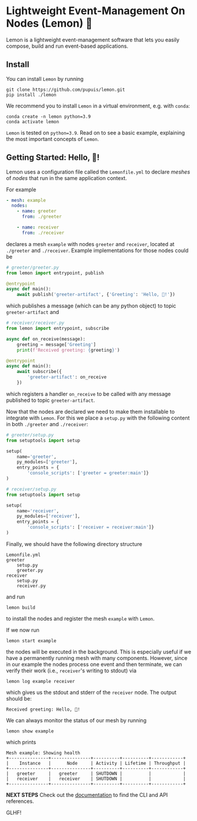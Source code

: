 # Lightweight Event-Management On Nodes (Lemon) 🍋

Lemon is a lightweight event-management software that lets you easily compose, build and run
event-based applications.

## Install
You can install `Lemon` by running

```shell
git clone https://github.com/pupuis/lemon.git
pip install ./lemon
```

We recommend you to install `Lemon` in a virtual environment, e.g. with `conda`:

```shell
conda create -n lemon python=3.9
conda activate lemon
```

`Lemon` is tested on `python=3.9`. Read on to see a basic example, explaining the most important concepts of `Lemon`.

## Getting Started: Hello, 🍋!
Lemon uses a configuration file called the `Lemonfile.yml` to declare *meshes* of
*nodes* that run in the same application context.

For example
```yaml
- mesh: example
  nodes:
    - name: greeter
      from: ./greeter

    - name: receiver
      from: ./receiver
```
declares a mesh `example` with nodes `greeter` and `receiver`, located at `./greeter` and `./receiver`. Example implementations for those nodes could be

```python
# greeter/greeter.py
from lemon import entrypoint, publish

@entrypoint
async def main():
    await publish('greeter-artifact', {'Greeting': 'Hello, 🍋!'})
```

which publishes a message (which can be any python object) to topic `greeter-artifact` and

```python
# receiver/receiver.py
from lemon import entrypoint, subscribe

async def on_receive(message):
    greeting = message['Greeting']
    print(f'Received greeting: {greeting}')

@entrypoint
async def main():
    await subscribe({
        'greeter-artifact': on_receive
    })
```

which registers a handler `on_receive` to be called with any message published to topic `greeter-artifact`.

Now that the nodes are declared we need to make them installable to integrate with `Lemon`. For this we place a `setup.py` with the following content in both `./greeter` and `./receiver`:

```python
# greeter/setup.py
from setuptools import setup

setup(
    name='greeter',
    py_modules=['greeter'],
    entry_points = {
        'console_scripts': ['greeter = greeter:main']}
)
```
```python
# receiver/setup.py
from setuptools import setup

setup(
    name='receiver',
    py_modules=['receiver'],
    entry_points = {
        'console_scripts': ['receiver = receiver:main']}
)
```

Finally, we should have the following directory structure
```
Lemonfile.yml
greeter
    setup.py
    greeter.py
receiver
    setup.py
    receiver.py
```
and run
```shell
lemon build
```
to install the nodes and register the mesh `example` with `Lemon`.

If we now run
```shell
lemon start example
```
the nodes will be executed in the background. This is especially useful if we have a permanently running mesh with many components. However, since in our example the nodes process one event and then terminate, we can verify their work (i.e., `receiver`'s writing to stdout) via

```shell
lemon log example receiver
```
which gives us the stdout and stderr of the `receiver` node. The output should be:

```shell
Received greeting: Hello, 🍋!
```

We can always monitor the status of our mesh by running

```shell
lemon show example
```
which prints
```shell
Mesh example: Showing health
+---------------+---------------+----------+----------+------------+
|    Instance   |      Node     | Activity | Lifetime | Throughput |
+---------------+---------------+----------+----------+------------+
|   greeter     |   greeter     | SHUTDOWN |          |            |
|   receiver    |   receiver    | SHUTDOWN |          |            |
+---------------+---------------+----------+----------+------------+
```

**NEXT STEPS** Check out the [documentation](https://pupuis.github.io/lemon/) to find the CLI and API references.

GLHF!
